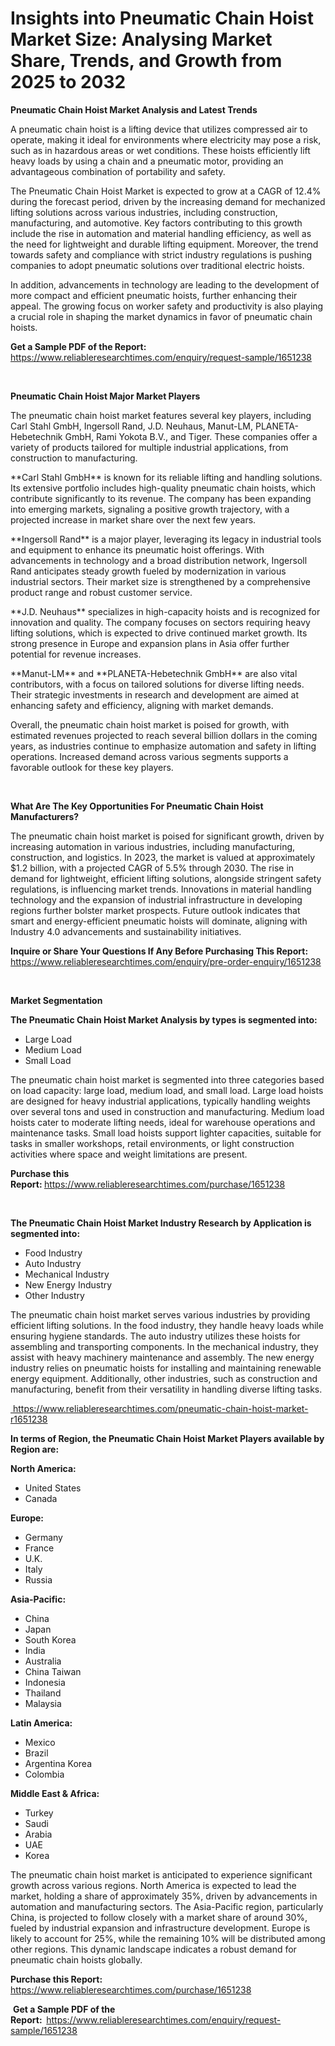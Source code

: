 <p><h1>Insights into Pneumatic Chain Hoist Market Size: Analysing Market Share, Trends, and Growth from 2025 to 2032</h1></p><p><strong>Pneumatic Chain Hoist Market Analysis and Latest Trends</strong></p>
<p><p>A pneumatic chain hoist is a lifting device that utilizes compressed air to operate, making it ideal for environments where electricity may pose a risk, such as in hazardous areas or wet conditions. These hoists efficiently lift heavy loads by using a chain and a pneumatic motor, providing an advantageous combination of portability and safety.</p><p>The Pneumatic Chain Hoist Market is expected to grow at a CAGR of 12.4% during the forecast period, driven by the increasing demand for mechanized lifting solutions across various industries, including construction, manufacturing, and automotive. Key factors contributing to this growth include the rise in automation and material handling efficiency, as well as the need for lightweight and durable lifting equipment. Moreover, the trend towards safety and compliance with strict industry regulations is pushing companies to adopt pneumatic solutions over traditional electric hoists.</p><p>In addition, advancements in technology are leading to the development of more compact and efficient pneumatic hoists, further enhancing their appeal. The growing focus on worker safety and productivity is also playing a crucial role in shaping the market dynamics in favor of pneumatic chain hoists.</p></p>
<p><strong>Get a Sample PDF of the Report:&nbsp;</strong> <a href="https://www.reliableresearchtimes.com/enquiry/request-sample/1651238?utm_campaign=2717&utm_medium=2&utm_source=Github&utm_content=ia&utm_term=16042025&utm_id=pneumatic-chain-hoist">https://www.reliableresearchtimes.com/enquiry/request-sample/1651238</a></p>
<p>&nbsp;</p>
<p><strong>Pneumatic Chain Hoist Major Market Players</strong></p>
<p><p>The pneumatic chain hoist market features several key players, including Carl Stahl GmbH, Ingersoll Rand, J.D. Neuhaus, Manut-LM, PLANETA-Hebetechnik GmbH, Rami Yokota B.V., and Tiger. These companies offer a variety of products tailored for multiple industrial applications, from construction to manufacturing.</p><p>**Carl Stahl GmbH** is known for its reliable lifting and handling solutions. Its extensive portfolio includes high-quality pneumatic chain hoists, which contribute significantly to its revenue. The company has been expanding into emerging markets, signaling a positive growth trajectory, with a projected increase in market share over the next few years.</p><p>**Ingersoll Rand** is a major player, leveraging its legacy in industrial tools and equipment to enhance its pneumatic hoist offerings. With advancements in technology and a broad distribution network, Ingersoll Rand anticipates steady growth fueled by modernization in various industrial sectors. Their market size is strengthened by a comprehensive product range and robust customer service.</p><p>**J.D. Neuhaus** specializes in high-capacity hoists and is recognized for innovation and quality. The company focuses on sectors requiring heavy lifting solutions, which is expected to drive continued market growth. Its strong presence in Europe and expansion plans in Asia offer further potential for revenue increases.</p><p>**Manut-LM** and **PLANETA-Hebetechnik GmbH** are also vital contributors, with a focus on tailored solutions for diverse lifting needs. Their strategic investments in research and development are aimed at enhancing safety and efficiency, aligning with market demands.</p><p>Overall, the pneumatic chain hoist market is poised for growth, with estimated revenues projected to reach several billion dollars in the coming years, as industries continue to emphasize automation and safety in lifting operations. Increased demand across various segments supports a favorable outlook for these key players.</p></p>
<p>&nbsp;</p>
<p><strong>What Are The Key Opportunities For Pneumatic Chain Hoist Manufacturers?</strong></p>
<p><p>The pneumatic chain hoist market is poised for significant growth, driven by increasing automation in various industries, including manufacturing, construction, and logistics. In 2023, the market is valued at approximately $1.2 billion, with a projected CAGR of 5.5% through 2030. The rise in demand for lightweight, efficient lifting solutions, alongside stringent safety regulations, is influencing market trends. Innovations in material handling technology and the expansion of industrial infrastructure in developing regions further bolster market prospects. Future outlook indicates that smart and energy-efficient pneumatic hoists will dominate, aligning with Industry 4.0 advancements and sustainability initiatives.</p></p>
<p><strong>Inquire or Share Your Questions If Any Before Purchasing This Report:</strong> <a href="https://www.reliableresearchtimes.com/enquiry/pre-order-enquiry/1651238?utm_campaign=2717&utm_medium=2&utm_source=Github&utm_content=ia&utm_term=16042025&utm_id=pneumatic-chain-hoist">https://www.reliableresearchtimes.com/enquiry/pre-order-enquiry/1651238</a></p>
<p>&nbsp;</p>
<p><strong>Market Segmentation</strong></p>
<p><strong>The Pneumatic Chain Hoist Market Analysis by types is segmented into:</strong></p>
<p><ul><li>Large Load</li><li>Medium Load</li><li>Small Load</li></ul></p>
<p><p>The pneumatic chain hoist market is segmented into three categories based on load capacity: large load, medium load, and small load. Large load hoists are designed for heavy industrial applications, typically handling weights over several tons and used in construction and manufacturing. Medium load hoists cater to moderate lifting needs, ideal for warehouse operations and maintenance tasks. Small load hoists support lighter capacities, suitable for tasks in smaller workshops, retail environments, or light construction activities where space and weight limitations are present.</p></p>
<p><strong>Purchase this Report:&nbsp;</strong><a href="https://www.reliableresearchtimes.com/purchase/1651238?utm_campaign=2717&utm_medium=2&utm_source=Github&utm_content=ia&utm_term=16042025&utm_id=pneumatic-chain-hoist">https://www.reliableresearchtimes.com/purchase/1651238</a></p>
<p>&nbsp;</p>
<p><strong>The Pneumatic Chain Hoist Market Industry Research by Application is segmented into:</strong></p>
<p><ul><li>Food Industry</li><li>Auto Industry</li><li>Mechanical Industry</li><li>New Energy Industry</li><li>Other Industry</li></ul></p>
<p><p>The pneumatic chain hoist market serves various industries by providing efficient lifting solutions. In the food industry, they handle heavy loads while ensuring hygiene standards. The auto industry utilizes these hoists for assembling and transporting components. In the mechanical industry, they assist with heavy machinery maintenance and assembly. The new energy industry relies on pneumatic hoists for installing and maintaining renewable energy equipment. Additionally, other industries, such as construction and manufacturing, benefit from their versatility in handling diverse lifting tasks.</p></p>
<p><a href="https://www.reliableresearchtimes.com/pneumatic-chain-hoist-market-r1651238?utm_campaign=2717&utm_medium=2&utm_source=Github&utm_content=ia&utm_term=16042025&utm_id=pneumatic-chain-hoist">&nbsp;https://www.reliableresearchtimes.com/pneumatic-chain-hoist-market-r1651238</a></p>
<p><strong>In terms of Region, the Pneumatic Chain Hoist Market Players available by Region are:</strong></p>
<p>
    <p> <strong> North America: </strong>
        <ul>
            <li>United States</li>
            <li>Canada</li>
        </ul>
        </p> 
    <p> <strong> Europe: </strong>
        <ul>
            <li>Germany</li>
            <li>France</li>
            <li>U.K.</li>
            <li>Italy</li>
            <li>Russia</li>
        </ul>
        </p> 
    <p> <strong> Asia-Pacific: </strong>
        <ul>
            <li>China</li>
            <li>Japan</li>
            <li>South Korea</li>
            <li>India</li>
            <li>Australia</li>
            <li>China Taiwan</li>
            <li>Indonesia</li>
            <li>Thailand</li>
            <li>Malaysia</li>
        </ul>
        </p> 
    <p> <strong> Latin America: </strong>
        <ul>
            <li>Mexico</li>
            <li>Brazil</li>
            <li>Argentina Korea</li>
            <li>Colombia</li>
        </ul>
        </p> 
    <p> <strong> Middle East & Africa: </strong>
        <ul>
            <li>Turkey</li>
            <li>Saudi</li>
            <li>Arabia</li>
            <li>UAE</li>
            <li>Korea</li>
        </ul>
    </p>
    </p>
<p><p>The pneumatic chain hoist market is anticipated to experience significant growth across various regions. North America is expected to lead the market, holding a share of approximately 35%, driven by advancements in automation and manufacturing sectors. The Asia-Pacific region, particularly China, is projected to follow closely with a market share of around 30%, fueled by industrial expansion and infrastructure development. Europe is likely to account for 25%, while the remaining 10% will be distributed among other regions. This dynamic landscape indicates a robust demand for pneumatic chain hoists globally.</p></p>
<p><strong>Purchase this Report: </strong><a href="https://www.reliableresearchtimes.com/purchase/1651238?utm_campaign=2717&utm_medium=2&utm_source=Github&utm_content=ia&utm_term=16042025&utm_id=pneumatic-chain-hoist">https://www.reliableresearchtimes.com/purchase/1651238</a></p>
<p>&nbsp;<strong>Get a Sample PDF of the Report:&nbsp;&nbsp;</strong><a href="https://www.reliableresearchtimes.com/enquiry/request-sample/1651238?utm_campaign=2717&utm_medium=2&utm_source=Github&utm_content=ia&utm_term=16042025&utm_id=pneumatic-chain-hoist">https://www.reliableresearchtimes.com/enquiry/request-sample/1651238</a></p>
<p><strong></strong></p>
<p><p></p><p></p><p></p></p>